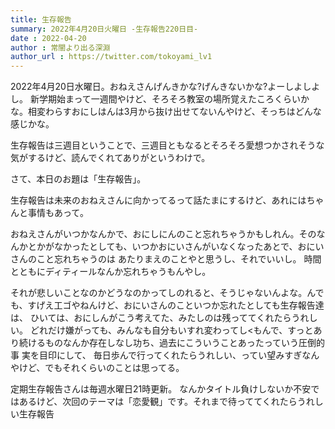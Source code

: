 ```yaml
---
title: 生存報告
summary: 2022年4月20日火曜日 -生存報告220日目-
date : 2022-04-20
author : 常闇より出る深淵
author_url : https://twitter.com/tokoyami_lv1
---
```

2022年4月20日水曜日。おねえさんげんきかな?げんきないかな?よーしよしよし。
新学期始まって一週間やけど、そろそろ教室の場所覚えたころくらいかな。相変わらすおにしはんは3月から抜け出せてないんやけど、そっちはどんな感じかな。

生存報告は三週目ということで、三週目ともなるとそろそろ愛想つかされそうな気がするけど、読んでくれてありがというわけで。

さて、本日のお題は「生存報告」。

生存報告は未来のおねえさんに向かってるって話たまにするけど、あれにはちゃんと事情もあって。

おねえさんがいつかなんかで、おにしにんのこと忘れちゃうかもしれん。そのなんかとかがなかったとしても、いつかおにいさんがいなくなったあとで、おにいさんのこと忘れちゃうのは
あたりまえのことやと思うし、それでいいし。
時間とともにディティールなんか忘れちゃうもんやし。

それが悲しいことなのかどうなのかってしのれると、そうじゃないんよな。んでも、すげえ工ゴやねんけど、おにいさんのこといつか忘れたとしても生存報告達
は、
ひいては、おにしんがこう考えてた、みたしのは残っててくれたらうれしい。
どれだけ嫌がっても、みんなも自分もいすれ変わってし\<もんで、すっとあり続けるものなんか存在しなし功ち、過去にこういうことあったっていう圧倒的事
実を目印にして、
毎日歩んで行ってくれたらうれしい、ってい望みすぎなんやけど、でもそれくらいのことは思ってる。

定期生存報告さんは毎週水曜日21時更新。
なんかタイトル負けしないか不安ではあるけど、次回のテーマは「恋愛観」です。それまで待っててくれたらうれしい生存報告